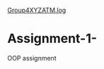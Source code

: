 [Group4XYZATM.log](https://github.com/erroldo24/Assignment-1-/files/7456122/Group4XYZATM.log)
# Assignment-1-
OOP assignment 
